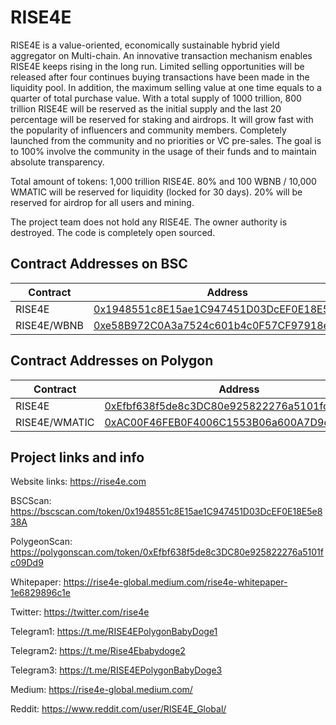 # RISE4E

RISE4E is a value-oriented, economically sustainable hybrid yield aggregator on Multi-chain. An innovative transaction mechanism enables RISE4E keeps rising in the long run. Limited selling opportunities will be released after four continues buying transactions have been made in the liquidity pool. In addition, the maximum selling value at one time equals to a quarter of total purchase value. With a total supply of 1000 trillion, 800 trillion RISE4E will be reserved as the initial supply and the last 20 percentage will be reserved for staking and airdrops. It will grow fast with the popularity of influencers and community members. Completely launched from the community and no priorities or VC pre-sales. The goal is to 100% involve the community in the usage of their funds and to maintain absolute transparency.

Total amount of tokens: 1,000 trillion RISE4E.
80% and 100 WBNB / 10,000 WMATIC will be reserved for liquidity (locked for 30 days).
20% will be reserved for airdrop for all users and mining.

The project team does not hold any RISE4E. The owner authority is destroyed. The code is completely open sourced.


## Contract Addresses on BSC
| Contract  | Address |
| ------------- | ------------- |
| RISE4E | [0x1948551c8E15ae1C947451D03DcEF0E18E5e838A](https://bscscan.com/token/0x1948551c8E15ae1C947451D03DcEF0E18E5e838A) |
| RISE4E/WBNB | [0xe58B972C0A3a7524c601b4c0F57CF97918ec405A](https://bscscan.com/address/0xe58B972C0A3a7524c601b4c0F57CF97918ec405A)|


## Contract Addresses on Polygon
| Contract  | Address |
| ------------- | ------------- |
| RISE4E | [0xEfbf638f5de8c3DC80e925822276a5101fc09Dd9](https://polygonscan.com/token/0xEfbf638f5de8c3DC80e925822276a5101fc09Dd9) |
| RISE4E/WMATIC | [0xAC00F46FEB0F4006C1553B06a600A7D9c26BFaBA](https://polygonscan.com/address/0xAC00F46FEB0F4006C1553B06a600A7D9c26BFaBA)|


## Project links and info

Website links: https://rise4e.com

BSCScan: https://bscscan.com/token/0x1948551c8E15ae1C947451D03DcEF0E18E5e838A

PolygeonScan: https://polygonscan.com/token/0xEfbf638f5de8c3DC80e925822276a5101fc09Dd9

Whitepaper: https://rise4e-global.medium.com/rise4e-whitepaper-1e6829896c1e

Twitter: https://twitter.com/rise4e

Telegram1: https://t.me/RISE4EPolygonBabyDoge1

Telegram2: https://t.me/Rise4Ebabydoge2

Telegram3: https://t.me/RISE4EPolygonBabyDoge3

Medium: https://rise4e-global.medium.com/

Reddit: https://www.reddit.com/user/RISE4E_Global/

